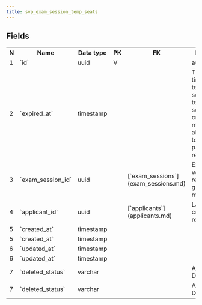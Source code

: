 ```yaml
---
title: svp_exam_session_temp_seats 
---
```


## Fields

<table style="width: 100%">
    <colgroup>
       <col span="1" style="width: 3%;"/>
       <col span="1" style="width: 12%;"/>
       <col span="1" style="width: 10%;"/>
       <col span="1" style="width: 3%;"/>
       <col span="1" style="width: 12%;"/>
       <col span="1" style="width: 60%;"/>
    </colgroup>
  <tr>
    <th>N</th>
    <th>Name</th>
    <th>Data type</th>
    <th>PK</th>
    <th>FK</th>
    <th>Description</th>
  </tr>
<tr><td>1</td><td>`id`</td><td>uuid</td><td>V</td><td></td><td>autoincrement</td></tr>
<tr><td>2</td><td>`expired_at`</td><td>timestamp</td><td></td><td></td><td>The expiration time of temporarily seats (the temporarilly seat is created for 20 minutes allowing user to make a payment for a reservation)</td></tr>
<tr><td>3</td><td>`exam_session_id`</td><td>uuid</td><td></td><td>[`exam_sessions`](exam_sessions.md)</td><td>Exam session where the reservation is going to be made</td></tr>
<tr><td>4</td><td>`applicant_id`</td><td>uuid</td><td></td><td>[`applicants`](applicants.md)</td><td>Labor who is creating a reservation.</td></tr>
<tr><td>5</td><td>`created_at`</td><td>timestamp</td><td></td><td></td><td></td></tr>
<tr><td>5</td><td>`created_at`</td><td>timestamp</td><td></td><td></td><td></td></tr>
<tr><td>6</td><td>`updated_at`</td><td>timestamp</td><td></td><td></td><td></td></tr>
<tr><td>6</td><td>`updated_at`</td><td>timestamp</td><td></td><td></td><td></td></tr>
<tr><td>7</td><td>`deleted_status`</td><td>varchar</td><td></td><td></td><td>ACTIVE, DELETED</td></tr>
<tr><td>7</td><td>`deleted_status`</td><td>varchar</td><td></td><td></td><td>ACTIVE, DELETED</td></tr>

</table>